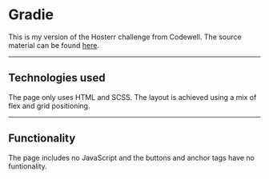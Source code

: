 # Gradie

This is my version of the Hosterr challenge from Codewell. The source material can be found [here](https://www.codewell.cc/challenges/gradie-sign-up-page--608ac420650dff001599e8ec).

---

## Technologies used

The page only uses HTML and SCSS. The layout is achieved using a mix of flex and grid positioning.

---

## Functionality

The page includes no JavaScript and the buttons and anchor tags have no funtionality.
